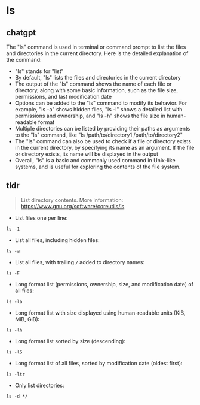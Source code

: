 # ls 
## chatgpt 
The "ls" command is used in terminal or command prompt to list the files and directories in the current directory. Here is the detailed explanation of the command:

- "ls" stands for "list"
- By default, "ls" lists the files and directories in the current directory
- The output of the "ls" command shows the name of each file or directory, along with some basic information, such as the file size, permissions, and last modification date
- Options can be added to the "ls" command to modify its behavior. For example, "ls -a" shows hidden files, "ls -l" shows a detailed list with permissions and ownership, and "ls -h" shows the file size in human-readable format
- Multiple directories can be listed by providing their paths as arguments to the "ls" command, like "ls /path/to/directory1 /path/to/directory2"
- The "ls" command can also be used to check if a file or directory exists in the current directory, by specifying its name as an argument. If the file or directory exists, its name will be displayed in the output
- Overall, "ls" is a basic and commonly used command in Unix-like systems, and is useful for exploring the contents of the file system. 

## tldr 
 
> List directory contents.
> More information: <https://www.gnu.org/software/coreutils/ls>.

- List files one per line:

`ls -1`

- List all files, including hidden files:

`ls -a`

- List all files, with trailing `/` added to directory names:

`ls -F`

- Long format list (permissions, ownership, size, and modification date) of all files:

`ls -la`

- Long format list with size displayed using human-readable units (KiB, MiB, GiB):

`ls -lh`

- Long format list sorted by size (descending):

`ls -lS`

- Long format list of all files, sorted by modification date (oldest first):

`ls -ltr`

- Only list directories:

`ls -d */`
